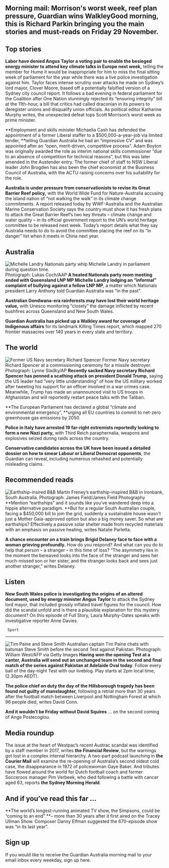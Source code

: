 ## Morning mail: Morrison's worst week, reef plan pressure, Guardian wins WalkleyGood morning, this is Richard Parkin bringing you the main stories and must-reads on Friday 29 November.

 Top stories
-----------

 **Labor have denied Angus Taylor a voting pair to enable the besieged energy minister to attend key climate talks in Europe next week,** telling the member for Hume it would be inappropriate for him to miss the final sitting week of parliament for the year while there was a live police investigation against him. Taylor faces intense scrutiny over attacks he made on Sydney’s lord mayor, Clover Moore, based off a potentially falsified version of a Sydney city council report. It follows a bad evening in federal parliament for the Coalition after One Nation stunningly rejected its “ensuring integrity” bill at the 11th-hour, a bill that critics had called draconian in its powers to deregister unions and disqualify union officials. As political editor Katharine Murphy writes, the unexpected defeat tops Scott Morrison’s worst week as prime minister.

 **Employment and skills minister Michaelia Cash has defended the appointment of a former Liberal staffer to a $500,000-a-year-job via limited tender, **telling Guardian Australia he had an “impressive CV” and was appointed after an “open, merit-driven, competitive process”. Adam Boyton was originally awarded the role as interim national skills commissioner “due to an absence of competition for technical reasons”, but this was later amended in the Austender entry. The former chief of staff to NSW Liberal leader John Brogden has also been the chief economist at the Business Council of Australia, with the ACTU raising concerns over his suitability for the role.

 **Australia is under pressure from conservationists to revise its Great Barrier Reef policy,** with the World Wide Fund for Nature-Australia accusing the island nation of “not walking the walk” in its climate change commitments. A report released today by WWF-Australia and the Australian Marine Conservation Society says the country must show it has fresh plans to attack the Great Barrier Reef’s two key threats – climate change and water quality – in its official government report to the UN’s world heritage committee to be released next week. Today’s report details what they say Australia needs to do to avoid the committee placing the reef on its “in danger” list when it meets in China next year.

 Australia
---------

  ![Michelle Landry](https://media.guim.co.uk/05777cead465c30843ff3cd13ed7ce2ce28db660/0_86_5568_3341/1000.jpg)  Nationals party whip Michelle Landry in parliament during question time.   
 Photograph: Lukas Coch/AAP   **A heated Nationals party room meeting ended with Queensland LNP MP Michelle Landry lodging an “informal” complaint of bullying** **against a fellow LNP MP**, a matter which Nationals president Larry Anthony told Guardian Australia was “in the past”.

 **Australian Gondwana-era rainforests may have lost their world heritage value,** with Unesco monitoring “closely” the damage inflicted by recent bushfires across Queensland and New South Wales.

 **Guardian Australia has picked up a Walkley award for coverage of Indigenous affairs** for its landmark Killing Times report, which mapped 270 frontier massacres over 140 years in every state and territory.

 The world
---------

  ![Former US Navy secretary Richard Spencer](https://media.guim.co.uk/80d057cf181d63e08058c43bb58cfa3baaa421d7/0_187_4614_2770/1000.jpg)  Former Navy secretary Richard Spencer at a commissioning ceremony for a missile destroyer. Photograph: Lynne Sladky/AP   **Recently sacked Navy secretary Richard Spencer has penned a scathing attack on president Donald Trump,** saying the US leader had “very little understanding” of how the US military worked after tweeting his support for an officer involved in a war crimes case. Meanwhile, Trump has made an unannounced visit to US troops in Afghanistan and will reportedly restart peace talks with the Taliban.

 **The European Parliament has declared a global “climate and environmental emergency”, **urging all EU countries to commit to net-zero greenhouse gas emissions by 2050.

 **Police in Italy have arrested 19 far-right extremists reportedly looking to form a new Nazi party,** with Third Reich paraphernalia, weapons and explosives seized during raids across the country.

 **Conservative candidates across the UK have been issued a detailed dossier on how to smear Labour or Liberal Democrat opponents**, the Guardian can reveal, including numerous rehashed and potentially misleading claims.

 Recommended reads
-----------------

  ![Earthship-insired B&B](https://media.guim.co.uk/2c02a3bfee478186092ec69bf9311b2c3358a442/0_0_5472_3283/1000.jpg)  Martin Freney’s earthship-inspired B&B in Ironbank, South Australia. Photograph: James Field/James Field Photography   **Mention “earthships” and it sounds like you’ve wandered deep into a hippie alternative paradigm. **But for a regular South Australian couple, facing a $450,000 bill to join the grid, suddenly a sustainable house wasn’t just a Mother Gaia-approved option but also a big money saver. So what are earthships? Effectively a passive solar shelter made from recycled materials with an emphasis on passive heating, writes Natalie Parletta.

 **A chance encounter on a train brings Brigid Delaney face to face with a woman grieving profoundly.** How do you respond? And what can you do to help that person – a stranger – in this time of loss? “The asymmetry lies in the moment the bereaved looks into the face of the stranger and sees her much-missed son or her sister, and the stranger looks back and sees just another stranger,” writes Delaney.

 Listen
------

 **New South Wales police is investigating the origins of an altered document, used by energy minister Angus Taylor** to attack the Sydney lord mayor, that included grossly inflated travel figures for the council. How did the scandal unfold and is there a plausible explanation for this mystery document? On this episode of Full Story, Laura Murphy-Oates speaks with investigative reporter Anne Davies.

     Sport
-----

  ![Tim Paine and Steve Smith](https://media.guim.co.uk/cffd120c9c92154b3b23446399d1046a30d7f660/0_79_4800_2880/1000.jpg)  Australian captain Tim Paine chats with batsman Steve Smith before the second Test against Pakistan. Photograph: William West/AFP via Getty Images   **Having won the opening Test at a canter, Australia will send out an unchanged team in the second and final match** **of the series against Pakistan at Adelaide Oval today**. Follow every ball of the day-night Test with our liveblog. Play starts at 2pm local time, (2.30pm AEDT).

 **The police chief on duty the day of the Hillsborough tragedy has been found not guilty of manslaughter,** following a retrial more than 30 years after the football match between Liverpool and Nottingham Forest at which 96 people died, writes David Conn.

 **And it wouldn’t be Friday without David Squires** … on the second coming of Ange Postecoglou.

 Media roundup
-------------

 The issue at the heart of Westpac’s recent Austrac scandal was identified by a staff member in 2017, writes **the Financial Review**, but the warnings got lost in a complex internal hierarchy. A two-part podcast launching in **the Courier Mail** will examine the re-opening of Australia’s second oldest cold case, the disappearance in 1972 of policewoman Gaye Baker. And tributes have flowed around the world for Dutch football coach and former Socceroos manager Pim Verbeek, who died following a battle with cancer aged 63, reports **the Sydney Morning Herald**.

 And if you’ve read this far …
-----------------------------

 **The world’s longest-running animated TV show, the Simpsons, could be “coming to an end” **– more than 30 years after it first aired on the Tracey Ullman Show. Composer Danny Elfman suggested the 670-episode show was “in its last year”.

 Sign up
-------

 If you would like to receive the Guardian Australia morning mail to your email inbox every weekday, sign up here.


